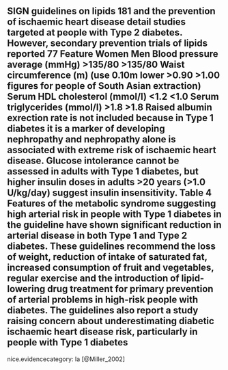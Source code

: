 SIGN guidelines on lipids 181 and the prevention of ischaemic heart disease detail studies targeted at people with Type 2 diabetes. However, secondary prevention trials of lipids reported 77 Feature Women Men Blood pressure average (mmHg) >135/80 >135/80 Waist circumference (m) (use 0.10m lower >0.90 >1.00 figures for people of South Asian extraction) Serum HDL cholesterol (mmol/l) <1.2 <1.0 Serum triglycerides (mmol/l) >1.8 >1.8 Raised albumin exrection rate is not included because in Type 1 diabetes it is a marker of developing nephropathy and nephropathy alone is associated with extreme risk of ischaemic heart disease. Glucose intolerance cannot be assessed in adults with Type 1 diabetes, but higher insulin doses in adults >20 years (>1.0 U/kg/day) suggest insulin insensitivity. Table 4 Features of the metabolic syndrome suggesting high arterial risk in people with Type 1 diabetes in the guideline have shown significant reduction in arterial disease in both Type 1 and Type 2 diabetes. These guidelines recommend the loss of weight, reduction of intake of saturated fat, increased consumption of fruit and vegetables, regular exercise and the introduction of lipid- lowering drug treatment for primary prevention of arterial problems in high-risk people with diabetes. The guidelines also report a study raising concern about underestimating diabetic ischaemic heart disease risk, particularly in people with Type 1 diabetes 
---
 nice.evidencecategory: Ia
[@Miller_2002]
